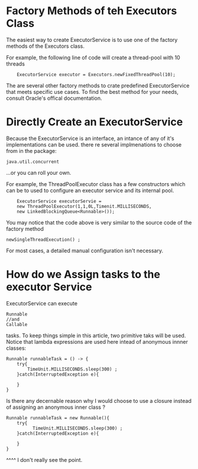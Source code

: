 Factory Methods of teh Executors Class
===========================================
The easiest way to create ExecutorService is to use
one of the factory methods of the 
Executors class.


For example, the following line of code will create a 
thread-pool with 10 threads


        ExecutorService executor = Executors.newFixedThreadPool(10);
        



The are several other factory methods to crate predefined
ExecutorService that meets specific use cases.
To find the best method for your needs, consult
Oracle's offical documentation.




Directly Create an ExecutorService
===========================================
Because the ExecutorService is an interface, an intance of
any of it's implementations can be used.
there re several implmenations to choose from in the package:

    java.util.concurrent
    

...or you can roll your own.


For example, the ThreadPoolExecutor class has a few constructors which can be  to 
used to configure an executor service and its internal pool.
 
 
        ExecutorService executorServie = 
        new ThreadPoolExecutor(1,1,0L,Timenit.MILLISECONDS,
        new LinkedBlockingQueue<Runnable>());
        
        
You may notice that the code above is very similar to the  source code
of the factory method  

    newSingleThreadExecution() ;

For most cases, a detailed manual configuration isn't
necessary.




How do we Assign tasks to the executor Service
====================================================
ExecutorService can execute

    Runnable 
    //and
    Callable
    
tasks.  To keep things simple in this 
article, two primitive taks will be used.  Notice that
lambda expressions are used here intead
of anonymous innner classes:


    Runnable runnableTask = () -> {
        try{
            TimeUnit.MILLISECONDS.sleep(300) ;
        }catch(InterruptedException e){
            
        }
    }


Is there any decernable reason why I would choose to use a closure instead
of assigning an anonymous inner class ?


    Runnable runnableTask = new Runnable(){
        try{
              TimeUnit.MILLISECONDS.sleep(300) ;
        }catch(InterruptedException e){
                    
        }
    }



^^^^ I don't really see the point.




